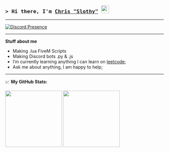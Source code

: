 ### <samp>&gt; Hi there, I'm <a href="https://im2slothy.github.io/Website/" target="_blank">Chris "Slothy"</a> <img src="https://media.giphy.com/media/hvRJCLFzcasrR4ia7z/giphy.gif" width="25"> </samp>
___
[![Discord Presence](https://lanyard.cnrad.dev/api/346766408274935819)](https://discord.com/users/346766408274935819)
___
**Stuff about me**

- Making .lua FiveM Scripts
- Making Discord bots .py & .js
- I’m currently learning anything I can learn on [leetcode](https://leetcode.com/Im2Slothy);
- Ask me about anything, I am happy to help;
___
📈 **My GitHub Stats:**

<p>
  <img height="180em" src="https://github-readme-stats.vercel.app/api?username=im2slothy&theme=transparent)](https://github.com/anuraghazra/github-readme-stats"/>
  <img height="180em" src="https://github-readme-stats.vercel.app/api/top-langs/?username=Im2Slothy&exclude_repo=KNN-Image-Classification&show_icons=true&hide_border=true&layout=compact&langs_count=8"/>
</p>
